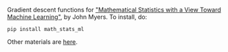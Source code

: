 Gradient descent functions for ["Mathematical Statistics with a View Toward Machine Learning"](https://mml.johnmyersmath.com/stats-book/intro.html), by John Myers. To install, do:

```
pip install math_stats_ml
```

Other materials are [here](https://github.com/jmyers7/stats-book-materials).
